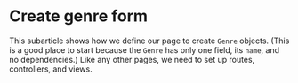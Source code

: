 # Create genre form

This subarticle shows how we define our page to create `Genre` objects. (This is a good place to start because the `Genre` has only one field, its `name`, and no dependencies.) Like any other pages, we need to set up routes, controllers, and views.